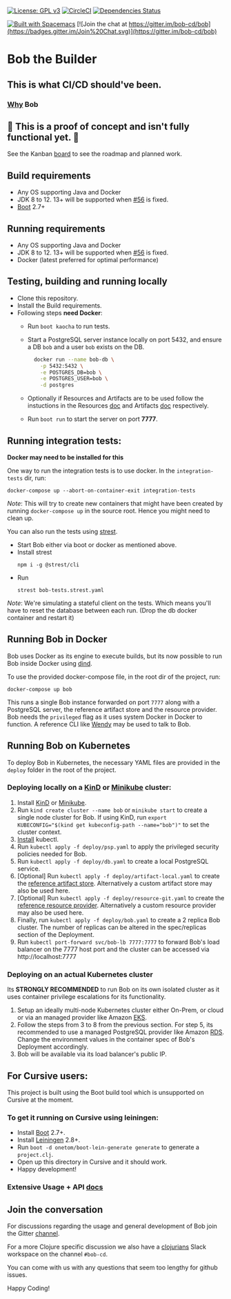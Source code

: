 [![License: GPL v3](https://img.shields.io/badge/license-GPL%20v3-blue.svg)](http://www.gnu.org/licenses/gpl-3.0)
[![CircleCI](https://circleci.com/gh/bob-cd/bob/tree/master.svg?style=svg)](https://circleci.com/gh/bob-cd/bob/tree/master)
[![Dependencies Status](https://versions.deps.co/bob-cd/bob/status.png)](https://versions.deps.co/bob-cd/bob)

[![Built with Spacemacs](https://cdn.rawgit.com/syl20bnr/spacemacs/442d025779da2f62fc86c2082703697714db6514/assets/spacemacs-badge.svg)](http://spacemacs.org)
[![Join the chat at https://gitter.im/bob-cd/bob](https://badges.gitter.im/Join%20Chat.svg)](https://gitter.im/bob-cd/bob)

# Bob the Builder

## This is what CI/CD should've been.

### [Why](https://bob-cd.github.io/bob/why-bob) Bob

## 🚧 This is a proof of concept and isn't fully functional yet. 🚧
See the Kanban [board](https://github.com/bob-cd/bob/projects/1) to see the roadmap and planned work.

## Build requirements
- Any OS supporting Java and Docker
- JDK 8 to 12. 13+ will be supported when [#56](https://github.com/bob-cd/bob/issues/56) is fixed.
- [Boot](https://boot-clj.com/) 2.7+

## Running requirements
- Any OS supporting Java and Docker
- JDK 8 to 12. 13+ will be supported when [#56](https://github.com/bob-cd/bob/issues/56) is fixed.
- Docker (latest preferred for optimal performance)

## Testing, building and running locally
- Clone this repository.
- Install the Build requirements.
- Following steps **need Docker**:
    - Run `boot kaocha` to run tests.
    - Start a PostgreSQL server instance locally on port 5432, and ensure a DB `bob` and a user `bob` exists on the DB.

      ```bash
        docker run --name bob-db \
          -p 5432:5432 \
          -e POSTGRES_DB=bob \
          -e POSTGRES_USER=bob \
          -d postgres
      ```
    - Optionally if Resources and Artifacts are to be used follow the instuctions in the Resources [doc](https://bob-cd.github.io/bob/concepts/resource) and Artifacts [doc](https://bob-cd.github.io/bob/concepts/artifact) respectively.
    - Run `boot run` to start the server on port **7777**.

## Running integration tests:

**Docker may need to be installed for this**

One way to run the integration tests is to use docker. In the `integration-tests` dir, run:

`docker-compose up --abort-on-container-exit integration-tests`

*Note*: This will try to create new containers that might have been created by running `docker-compose up` in the source root. Hence you might need to clean up.

You can also run the tests using [strest](https://www.npmjs.com/package/@strest/cli).

- Start Bob either via boot or docker as mentioned above.
- Install strest
  ```
  npm i -g @strest/cli
  ```
- Run
  ```
  strest bob-tests.strest.yaml
  ```

*Note*: We're simulating a stateful client on the tests. Which means you'll have to reset the database between each run. (Drop the db docker container and restart it)

## Running Bob in Docker
Bob uses Docker as its engine to execute builds, but its now possible to run Bob
inside Docker using [dind](https://hub.docker.com/_/docker).

To use the provided docker-compose file, in the root dir of the project, run:

`docker-compose up bob`

This runs a single Bob instance forwarded on port `7777` along with a PostgreSQL server, the reference artifact store
and the resource provider.
Bob needs the `privileged` flag as it uses system Docker in Docker to function.
A reference CLI like [Wendy](https://github.com/bob-cd/wendy) may be used to talk to Bob.

## Running Bob on Kubernetes
To deploy Bob in Kubernetes, the necessary YAML files are provided in the `deploy` folder in the root of the project.

### Deploying locally on a [KinD](https://kind.sigs.k8s.io/) or [Minikube](https://kubernetes.io/docs/setup/learning-environment/minikube/) cluster:
1. Install [KinD](https://kind.sigs.k8s.io/docs/user/quick-start) or [Minikube](https://kubernetes.io/docs/setup/learning-environment/minikube/).
2. Run `kind create cluster --name bob` or `minikube start` to create a single node cluster for Bob.
   If using KinD, run `export KUBECONFIG="$(kind get kubeconfig-path --name="bob")"` to set the cluster context.
3. [Install](https://kubernetes.io/docs/tasks/tools/install-kubectl/) kubectl.
4. Run `kubectl apply -f deploy/psp.yaml` to apply the privileged security policies needed for Bob.
5. Run `kubectl apply -f deploy/db.yaml` to create a local PostgreSQL service.
6. [Optional] Run `kubectl apply -f deploy/artifact-local.yaml` to create the [reference artifact store](https://github.com/bob-cd/artifact-local).
   Alternatively a custom artifact store may also be used here.
7. [Optional] Run `kubectl apply -f deploy/resource-git.yaml` to create the [reference resource provider](https://github.com/bob-cd/resource-git).
   Alternatively a custom resource provider may also be used here.
8. Finally, run `kubectl apply -f deploy/bob.yaml` to create a 2 replica Bob cluster. The number of replicas
   can be altered in the spec/replicas section of the Deployment.
9. Run `kubectl port-forward svc/bob-lb 7777:7777` to forward Bob's load balancer on the 7777 host port and the
   cluster can be accessed via http://localhost:7777

### Deploying on an actual Kubernetes cluster

Its **STRONGLY RECOMMENDED** to run Bob on its own isolated cluster as it uses container privilege escalations for its functionality.

1. Setup an ideally multi-node Kubernetes cluster either On-Prem, or cloud or via an managed provider like
   Amazon [EKS](https://aws.amazon.com/eks/).
2. Follow the steps from 3 to 8 from the previous section. For step 5, its recommended to use a managed PostgreSQL
   provider like Amazon [RDS](https://aws.amazon.com/rds/). Change the environment values in the container spec of
   Bob's Deployment accordingly.
3. Bob will be available via its load balancer's public IP.

## For Cursive users:
This project is built using the Boot build tool which is unsupported on Cursive at the moment.

### To get it running on Cursive using leiningen:
- Install [Boot](https://boot-clj.com/) 2.7+.
- Install [Leiningen](https://leiningen.org/) 2.8+.
- Run `boot -d onetom/boot-lein-generate generate` to generate a `project.clj`.
- Open up this directory in Cursive and it should work.
- Happy development!

### Extensive Usage + API [docs](https://bob-cd.github.io/bob)

## Join the conversation

For discussions regarding the usage and general development of Bob join the Gitter [channel](https://gitter.im/bob-cd/bob).

For a more Clojure specific discussion we also have a [clojurians](http://clojurians.net/) Slack workspace on the channel `#bob-cd`.

You can come with us with any questions that seem too lengthy for github issues.

Happy Coding!
